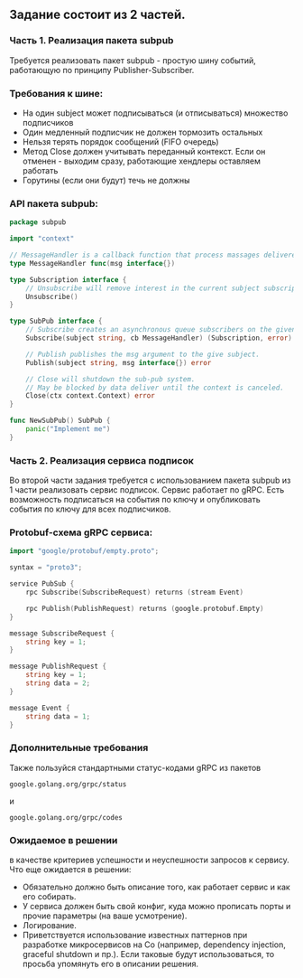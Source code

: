 ## Задание состоит из 2 частей.

### Часть 1. Реализация пакета subpub

Требуется реализовать пакет subpub - простую шину событий, работающую по принципу Publisher-Subscriber.

### Требования к шине:
- На один subject может подписываться (и отписываться) множество подписчиков
- Один медленный подписчик не должен тормозить остальных
- Нельзя терять порядок сообщений (FIFO очередь)
- Метод Close должен учитывать переданный контекст. Если он отменен - выходим сразу, работающие хендлеры оставляем работать
- Горутины (если они будут) течь не должны

### API пакета subpub:

```go
package subpub

import "context"

// MessageHandler is a callback function that process massages delivered to subscribers.
type MessageHandler func(msg interface{})

type Subscription interface {
	// Unsubscribe will remove interest in the current subject subscription is for. 
	Unsubscribe()
}

type SubPub interface {
	// Subscribe creates an asynchronous queue subscribers on the given subject. 
	Subscribe(subject string, cb MessageHandler) (Subscription, error)

	// Publish publishes the msg argument to the give subject.  
	Publish(subject string, msg interface{}) error

	// Close will shutdown the sub-pub system.
	// May be blocked by data deliver until the context is canceled. 
	Close(ctx context.Context) error
}

func NewSubPub() SubPub {
	panic("Implement me")
}
```

### Часть 2. Реализация сервиса подписок
Во второй части задания требуется с использованием 
пакета subpub из 1 части реализовать сервис подписок. 
Сервис работает по gRPC. Есть возможность подписаться 
на события по ключу и опубликовать события по ключу для всех подписчиков.
         
### Protobuf-схема gRPC сервиса:
```go
import "google/protobuf/empty.proto";

syntax = "proto3";

service PubSub {
    rpc Subscribe(SubscribeRequest) returns (stream Event)

    rpc Publish(PublishRequest) returns (google.protobuf.Empty)
}

message SubscribeRequest {
    string key = 1;
}

message PublishRequest {
    string key = 1;
    string data = 2;
}

message Event {
    string data = 1;
}
```
### Дополнительные требования
Также пользуйся стандартными статус-кодами gRPC из пакетов
```aiignore
google.golang.org/grpc/status
```
и
```aiignore
google.golang.org/grpc/codes
```

### Ожидаемое в решении
в качестве критериев успешности и неуспешности запросов к сервису.\
Что еще ожидается в решении:
- Обязательно должно быть описание того, как работает сервис и как его собирать.
- У сервиса должен быть свой конфиг, куда можно прописать порты и прочие параметры (на ваше усмотрение).
- Логирование.
- Приветствуется использование известных паттернов при разработке микросервисов на Со (например, dependency injection, graceful shutdown и пр.). Если таковые будут
  использоваться, то просьба упомянуть его в описании решения.